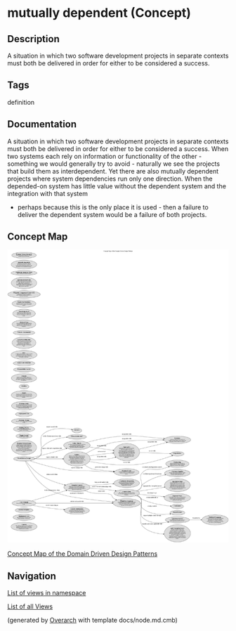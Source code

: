 
# mutually dependent (Concept)
## Description
A situation in which two software development projects in separate contexts
must both be delivered in order for either to be considered a success.


## Tags
definition

## Documentation
A situation in which two software development projects in separate contexts
must both be delivered in order for either to be considered a success.
When two systems each rely on information or functionality of the other - something
we would generally try to avoid - naturally we see the projects that build them
as interdependent. Yet there are also mutually dependent projects where system
dependencies run only one direction. When the depended-on system has little
value without the dependent system and the integration with that system
- perhaps because this is the only place it is used -  then a failure to
deliver the dependent system would be a failure of both projects.

## Concept Map
![Concept Map of the Domain Driven Design Patterns](../../software-development/domain-driven-design/concept-view.png)

[Concept Map of the Domain Driven Design Patterns](../../software-development/domain-driven-design/concept-view.md)


## Navigation
[List of views in namespace](./views-in-namespace.md)

[List of all Views](../../views.md)


(generated by [Overarch](https://github.com/soulspace-org/overarch) with template docs/node.md.cmb)
